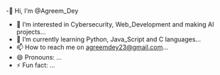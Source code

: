 -👋 Hi, I’m @Agreem_Dey
- 👀 I’m interested in Cybersecurity, Web_Development and making AI projects...
- 🌱 I’m currently learning Python, Java_Script and C languages...
- 📫 How to reach me on agreemdey23@gmail.com...
- 😄 Pronouns: ...
- ⚡ Fun fact: ...

<!---
agreemdey/agreemdey is a ✨ special ✨ repository because its `README.md` (this file) appears on your GitHub profile.
You can click the Preview link to take a look at your changes.
--->
